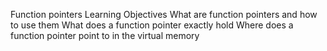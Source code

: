 Function pointers
Learning Objectives
What are function pointers and how to use them
What does a function pointer exactly hold
Where does a function pointer point to in the virtual memory